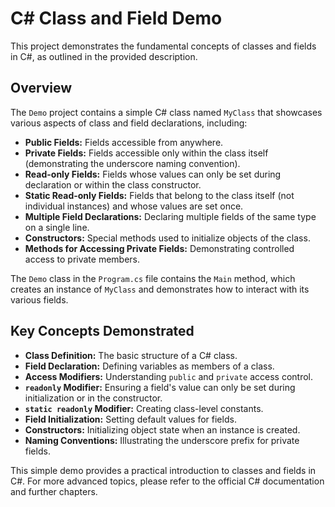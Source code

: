 # C# Class and Field Demo

This project demonstrates the fundamental concepts of classes and fields in C#, as outlined in the provided description.

## Overview

The `Demo` project contains a simple C# class named `MyClass` that showcases various aspects of class and field declarations, including:

- **Public Fields:** Fields accessible from anywhere.
- **Private Fields:** Fields accessible only within the class itself (demonstrating the underscore naming convention).
- **Read-only Fields:** Fields whose values can only be set during declaration or within the class constructor.
- **Static Read-only Fields:** Fields that belong to the class itself (not individual instances) and whose values are set once.
- **Multiple Field Declarations:** Declaring multiple fields of the same type on a single line.
- **Constructors:** Special methods used to initialize objects of the class.
- **Methods for Accessing Private Fields:** Demonstrating controlled access to private members.

The `Demo` class in the `Program.cs` file contains the `Main` method, which creates an instance of `MyClass` and demonstrates how to interact with its various fields.

## Key Concepts Demonstrated

- **Class Definition:** The basic structure of a C# class.
- **Field Declaration:** Defining variables as members of a class.
- **Access Modifiers:** Understanding `public` and `private` access control.
- **`readonly` Modifier:** Ensuring a field's value can only be set during initialization or in the constructor.
- **`static readonly` Modifier:** Creating class-level constants.
- **Field Initialization:** Setting default values for fields.
- **Constructors:** Initializing object state when an instance is created.
- **Naming Conventions:** Illustrating the underscore prefix for private fields.

This simple demo provides a practical introduction to classes and fields in C#. For more advanced topics, please refer to the official C# documentation and further chapters.
